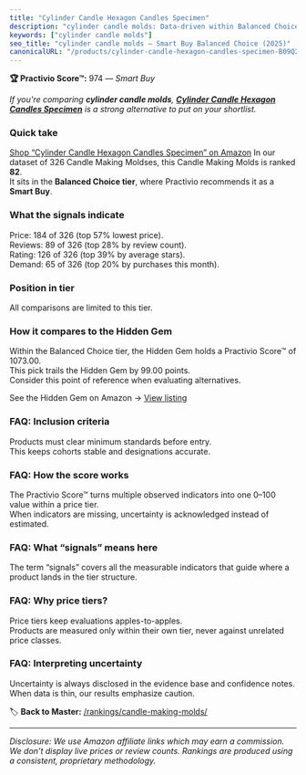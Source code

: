 ```yaml
---
title: "Cylinder Candle Hexagon Candles Specimen"
description: "cylinder candle molds: Data-driven within Balanced Choice ranking using the Practivio Score™. Positioned by quality, value, demand, findability, momentum."
keywords: ["cylinder candle molds"]
seo_title: "cylinder candle molds — Smart Buy Balanced Choice (2025)"
canonicalURL: "/products/cylinder-candle-hexagon-candles-specimen-B09Q2TLTXW/"
---
```


**🏆 Practivio Score™:** 974 — _Smart Buy_


*If you're comparing **cylinder candle molds**, **[Cylinder Candle Hexagon Candles Specimen](https://www.amazon.com/dp/B09Q2TLTXW?tag=practivio-20)** is a strong alternative to put on your shortlist.*
### Quick take
[Shop “Cylinder Candle Hexagon Candles Specimen” on Amazon](https://www.amazon.com/dp/B09Q2TLTXW?tag=practivio-20)
In our dataset of 326 Candle Making Moldses, this Candle Making Molds is ranked **82**.  
It sits in the **Balanced Choice tier**, where Practivio recommends it as a **Smart Buy**.

### What the signals indicate
Price: 184 of 326 (top 57% lowest price).  
Reviews: 89 of 326 (top 28% by review count).  
Rating: 126 of 326 (top 39% by average stars).  
Demand: 65 of 326 (top 20% by purchases this month).

### Position in tier
All comparisons are limited to this tier.

### How it compares to the Hidden Gem
Within the Balanced Choice tier, the Hidden Gem holds a Practivio Score™ of 1073.00.  
This pick trails the Hidden Gem by 99.00 points.  
Consider this point of reference when evaluating alternatives.  

See the Hidden Gem on Amazon → [View listing](https://www.amazon.com/dp/B0CM5NX74G?tag=practivio-20)

### FAQ: Inclusion criteria
Products must clear minimum standards before entry.  
This keeps cohorts stable and designations accurate.

### FAQ: How the score works
The Practivio Score™ turns multiple observed indicators into one 0–100 value within a price tier.  
When indicators are missing, uncertainty is acknowledged instead of estimated.

### FAQ: What “signals” means here
The term “signals” covers all the measurable indicators that guide where a product lands in the tier structure.

### FAQ: Why price tiers?
Price tiers keep evaluations apples-to-apples.  
Products are measured only within their own tier, never against unrelated price classes.

### FAQ: Interpreting uncertainty
Uncertainty is always disclosed in the evidence base and confidence notes.  
When data is thin, our results emphasize caution.


🏷️ **Back to Master:** [/rankings/candle-making-molds/](/rankings/candle-making-molds/)

---
_Disclosure: We use Amazon affiliate links which may earn a commission. We don’t display live prices or review counts. Rankings are produced using a consistent, proprietary methodology._
